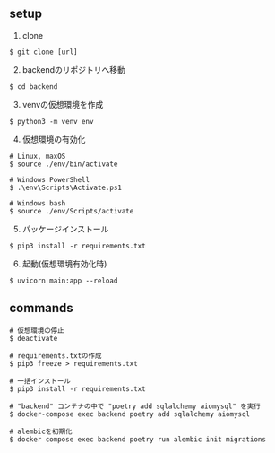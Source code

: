 ## setup

1. clone
```
$ git clone [url]
```

2. backendのリポジトリへ移動
```
$ cd backend
```

3. venvの仮想環境を作成
```
$ python3 -m venv env
```

4. 仮想環境の有効化
```
# Linux, maxOS
$ source ./env/bin/activate

# Windows PowerShell
$ .\env\Scripts\Activate.ps1

# Windows bash
$ source ./env/Scripts/activate
```

5. パッケージインストール
```
$ pip3 install -r requirements.txt
```

6. 起動(仮想環境有効化時)
```
$ uvicorn main:app --reload
```

## commands
```
# 仮想環境の停止
$ deactivate

# requirements.txtの作成
$ pip3 freeze > requirements.txt 

# 一括インストール
$ pip3 install -r requirements.txt

# "backend" コンテナの中で "poetry add sqlalchemy aiomysql" を実行
$ docker-compose exec backend poetry add sqlalchemy aiomysql

# alembicを初期化
$ docker compose exec backend poetry run alembic init migrations
```